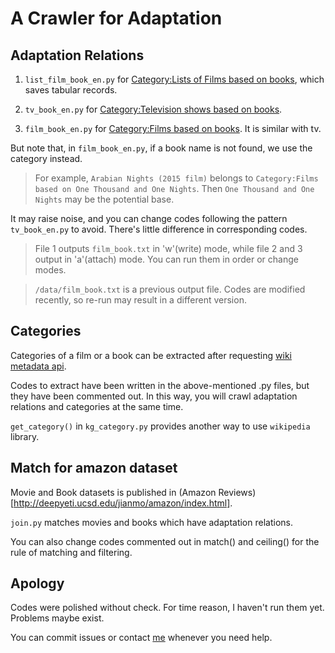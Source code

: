 # A Crawler for Adaptation 

## Adaptation Relations

1. `list_film_book_en.py` for [Category:Lists of Films based on books](https://en.wikipedia.org/wiki/Category:Lists_of_films_based_on_books), which saves tabular records. 

2. `tv_book_en.py` for [Category:Television shows based on books](https://en.wikipedia.org/wiki/Category:Television_shows_based_on_books).

3. `film_book_en.py` for [Category:Films based on books](https://en.wikipedia.org/wiki/Category:Films_based_on_books). It is similar with tv. 

But note that, in `film_book_en.py`, if a book name is not found, we use the category instead.
 
> For example, `Arabian Nights (2015 film)` belongs to `Category:Films based on One Thousand and One Nights‎`. Then `One Thousand and One Nights‎` may be the potential base.

It may raise noise, and you can change codes following the pattern `tv_book_en.py` to avoid. There's little difference in corresponding codes.  


> File 1 outputs `film_book.txt` in 'w'(write) mode, while file 2 and 3 output in 'a'(attach) mode. You can run them in order or change modes.

> `/data/film_book.txt` is a previous output file. Codes are modified recently, so re-run may result in a different version.

## Categories

Categories of a film or a book can be extracted after requesting [wiki metadata api]('https://en.wikipedia.org/api/rest_v1/page/metadata/'). 

Codes to extract have been written in the above-mentioned .py files, but they have been commented out. In this way, you will crawl adaptation relations and categories at the same time.

`get_category()` in `kg_category.py` provides another way to use `wikipedia` library.


## Match for amazon dataset

Movie and Book datasets is published in (Amazon Reviews)[http://deepyeti.ucsd.edu/jianmo/amazon/index.html].

`join.py` matches movies and books which have adaptation relations.

You can also change codes commented out in match() and ceiling() for the rule of matching and filtering.

## Apology

Codes were polished without check. For time reason, I haven't run them yet. Problems maybe exist.

You can commit issues or contact [me](mogician233@outlook.com) whenever you need help.